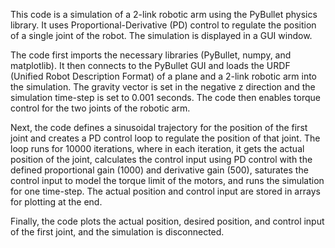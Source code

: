 This code is a simulation of a 2-link robotic arm using the PyBullet physics library. It uses Proportional-Derivative (PD) control to regulate the position of a single joint of the robot. The simulation is displayed in a GUI window.

The code first imports the necessary libraries (PyBullet, numpy, and matplotlib). It then connects to the PyBullet GUI and loads the URDF (Unified Robot Description Format) of a plane and a 2-link robotic arm into the simulation. The gravity vector is set in the negative z direction and the simulation time-step is set to 0.001 seconds. The code then enables torque control for the two joints of the robotic arm.

Next, the code defines a sinusoidal trajectory for the position of the first joint and creates a PD control loop to regulate the position of that joint. The loop runs for 10000 iterations, where in each iteration, it gets the actual position of the joint, calculates the control input using PD control with the defined proportional gain (1000) and derivative gain (500), saturates the control input to model the torque limit of the motors, and runs the simulation for one time-step. The actual position and control input are stored in arrays for plotting at the end.

Finally, the code plots the actual position, desired position, and control input of the first joint, and the simulation is disconnected.